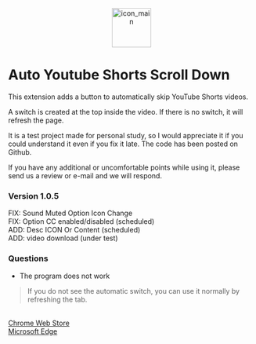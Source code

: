 <div align="center">
  <img width="80" alt="icon_main" src="https://user-images.githubusercontent.com/34180230/222903851-bc1b56d4-480f-4f4d-b408-33db18fc151b.png">
</div>

<h1>Auto Youtube Shorts Scroll Down</h1>
<p>This extension adds a button to automatically skip YouTube Shorts videos.</p>

A switch is created at the top inside the video.
If there is no switch, it will refresh the page.

It is a test project made for personal study, so I would appreciate it if you could understand it even if you fix it late.
The code has been posted on Github.

If you have any additional or uncomfortable points while using it, please send us a review or e-mail and we will respond.


### Version 1.0.5
FIX: Sound Muted Option Icon Change
<br />
FIX: Option CC enabled/disabled (scheduled)
<br />
ADD: Desc ICON Or Content (scheduled)
<br />
ADD: video download (under test)
<br />

### Questions
- The program does not work
 > If you do not see the automatic switch, you can use it normally by refreshing the tab.

<br />
<a href="https://chrome.google.com/webstore/detail/auto-youtube-shorts-scrol/bfofdkanfmkkbngkmhmcjichambccene">Chrome Web Store</a>
<br />
<a href="https://microsoftedge.microsoft.com/addons/detail/auto-youtube-shorts-scrol/ebndgghmhjpnnpfmamijhgpdihpglfhj">Microsoft Edge</a>
<br />
